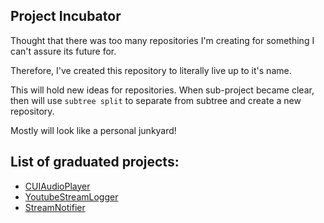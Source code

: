 ## Project Incubator

Thought that there was too many repositories I'm creating for something I can't assure its future for.

Therefore, I've created this repository to literally live up to it's name.

This will hold new ideas for repositories. When sub-project became clear, then will use ```subtree split```
to separate from subtree and create a new repository.

Mostly will look like a personal junkyard!

## List of graduated projects:

- [CUIAudioPlayer](https://github.com/jupiterbjy/CUIAudioPlayer)
- [YoutubeStreamLogger](https://github.com/jupiterbjy/YoutubeStreamLogger)
- [StreamNotifier](https://github.com/jupiterbjy/StreamNotifier)
